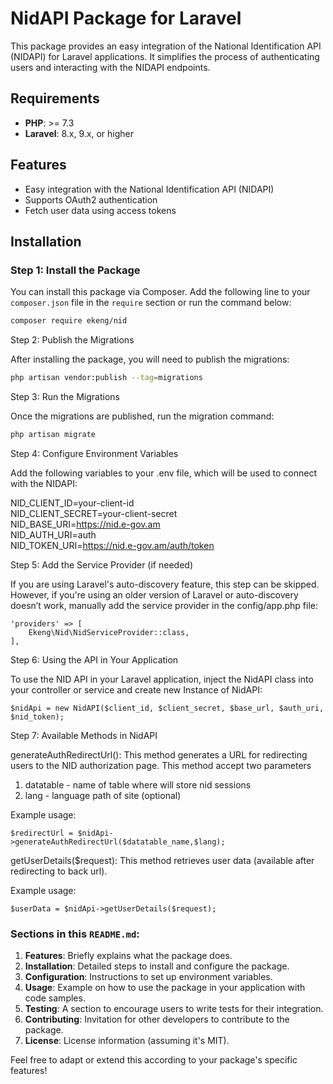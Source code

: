 # NidAPI Package for Laravel

This package provides an easy integration of the National Identification API (NIDAPI) for Laravel applications. It simplifies the process of authenticating users and interacting with the NIDAPI endpoints.

## Requirements

- **PHP**: >= 7.3
- **Laravel**: 8.x, 9.x, or higher

## Features

- Easy integration with the National Identification API (NIDAPI)
- Supports OAuth2 authentication
- Fetch user data using access tokens

## Installation

### Step 1: Install the Package

You can install this package via Composer. Add the following line to your `composer.json` file in the `require` section or run the command below:

```bash
composer require ekeng/nid
```

Step 2: Publish the Migrations

After installing the package, you will need to publish the migrations:

```bash
php artisan vendor:publish --tag=migrations
```

Step 3: Run the Migrations

Once the migrations are published, run the migration command:

```bash
php artisan migrate
```

Step 4: Configure Environment Variables

Add the following variables to your .env file, which will be used to connect with the NIDAPI:

NID_CLIENT_ID=your-client-id\
NID_CLIENT_SECRET=your-client-secret\
NID_BASE_URI=https://nid.e-gov.am \
NID_AUTH_URI=auth \
NID_TOKEN_URI=https://nid.e-gov.am/auth/token

Step 5: Add the Service Provider (if needed)

If you are using Laravel's auto-discovery feature, this step can be skipped. However, if you're using an older version of Laravel or auto-discovery doesn’t work, manually add the service provider in the config/app.php file:

```
'providers' => [
    Ekeng\Nid\NidServiceProvider::class,
],
```

Step 6: Using the API in Your Application

To use the NID API in your Laravel application, inject the NidAPI class into your controller or service and create new Instance of NidAPI:

```
$nidApi = new NidAPI($client_id, $client_secret, $base_url, $auth_uri, $nid_token);
```

Step 7: Available Methods in NidAPI

generateAuthRedirectUrl(): This method generates a URL for redirecting users to the NID authorization page.
This method accept two parameters 
1. datatable - name of table where will store nid sessions
2. lang - language path of site (optional)

Example usage:

```
$redirectUrl = $nidApi->generateAuthRedirectUrl($datatable_name,$lang);
```

getUserDetails($request): This method retrieves user data (available after redirecting to back url).

Example usage:

```
$userData = $nidApi->getUserDetails($request);
```


### Sections in this `README.md`:
1. **Features**: Briefly explains what the package does.
2. **Installation**: Detailed steps to install and configure the package.
3. **Configuration**: Instructions to set up environment variables.
4. **Usage**: Example on how to use the package in your application with code samples.
5. **Testing**: A section to encourage users to write tests for their integration.
6. **Contributing**: Invitation for other developers to contribute to the package.
7. **License**: License information (assuming it's MIT).

Feel free to adapt or extend this according to your package's specific features!
